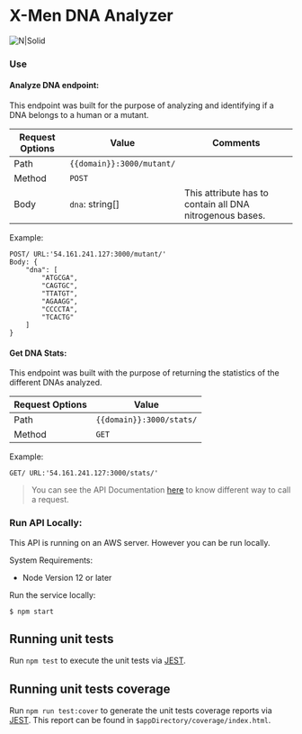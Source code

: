 # X-Men DNA Analyzer

![N|Solid](https://gl-media-container.s3.amazonaws.com/xmen-solution.png)

### Use
#### Analyze DNA endpoint:
This endpoint was built for the purpose of analyzing and identifying if a DNA belongs to a human or a mutant.

| Request Options  | Value | Comments |
| ------------- | ------------- | ------------- |
| Path  | `{{domain}}:3000/mutant/` |  |
| Method  | `POST` |
| Body  | `dna`: string[] | This attribute has to contain all DNA nitrogenous bases.|

Example:
```
POST/ URL:'54.161.241.127:3000/mutant/'
Body: {
    "dna": [
        "ATGCGA",
        "CAGTGC",
        "TTATGT",
        "AGAAGG",
        "CCCCTA",
        "TCACTG"
    ]
}
``` 

#### Get DNA Stats:
This endpoint was built with the purpose of returning the statistics of the different DNAs analyzed.

| Request Options  | Value | 
| ------------- | ------------- |
| Path  | `{{domain}}:3000/stats/` | 
| Method  | `GET` |

Example:
```
GET/ URL:'54.161.241.127:3000/stats/'
``` 

> You can see the API Documentation [here](https://documenter.getpostman.com/view/12550407/TzmChtL9) to know different way to call a request. 

### Run API Locally:
This API is running on an AWS server. However you can be run locally.

System Requirements:
* Node Version 12 or later

Run the service locally:
```
$ npm start
```

## Running unit tests
Run `npm test` to execute the unit tests via [JEST](https://jestjs.io/).

## Running unit tests coverage
Run `npm run test:cover` to generate the unit tests coverage reports via [JEST](https://jestjs.io/). This report can be found in `$appDirectory/coverage/index.html`.